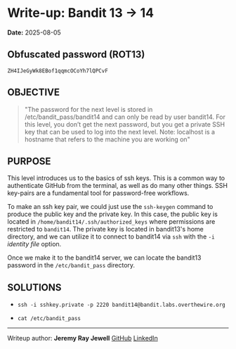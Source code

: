 # Write-up: Bandit 13 → 14  
**Date:** 2025-08-05  

## Obfuscated password (ROT13)

`ZH4IJeGyWk8EBof1qqmcOCoYh7lQPCvF`

## OBJECTIVE

>"The password for the next level is stored in /etc/bandit_pass/bandit14 and can only be read by user bandit14. For this level, you don’t get the next password, but you get a private SSH key that can be used to log into the next level. Note: localhost is a hostname that refers to the machine you are working on"

## PURPOSE

This level introduces us to the basics of ssh keys. This is a common way to authenticate GitHub from the terminal, as well as do many other things. SSH key-pairs are a fundamental tool for password-free workflows.

To make an ssh key pair, we could just use the `ssh-keygen` command to produce the public key and the private key. In this case, the public key is located in `/home/bandit14/.ssh/authorized_keys` where permissions are restricted to `bandit14`. The private key is located in bandit13's home directory, and we can utilize it to connect to bandit14 via `ssh` with the `-i` *identity file* option.

Once we make it to the bandit14 server, we can locate the bandit13 password in the `/etc/bandit_pass` directory.

## SOLUTIONS

- `ssh -i sshkey.private -p 2220 bandit14@bandit.labs.overthewire.org`

- `cat /etc/bandit_pass`

___

Writeup author: **Jeremy Ray Jewell**
[GitHub](https://github.com/jeremyrayjewell)
[LinkedIn](https://www.linkedin.com/in/jeremyrayjewell)
